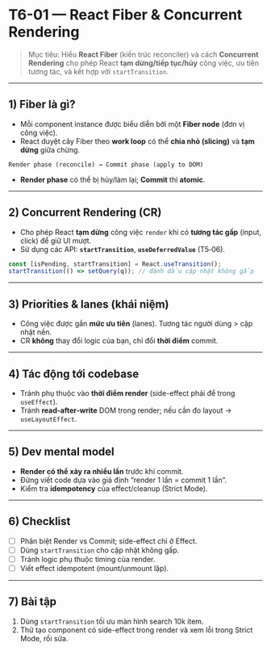# T6-01 — React Fiber & Concurrent Rendering

> Mục tiêu: Hiểu **React Fiber** (kiến trúc reconciler) và cách **Concurrent Rendering** cho phép React **tạm dừng/tiếp tục/hủy** công việc, ưu tiên tương tác, và kết hợp với `startTransition`.

---

## 1) Fiber là gì?
- Mỗi component instance được biểu diễn bởi một **Fiber node** (đơn vị công việc).  
- React duyệt cây Fiber theo **work loop** có thể **chia nhỏ (slicing)** và **tạm dừng** giữa chừng.

```
Render phase (reconcile) → Commit phase (apply to DOM)
```

- **Render phase** có thể bị hủy/làm lại; **Commit** thì **atomic**.

---

## 2) Concurrent Rendering (CR)
- Cho phép React **tạm dừng** công việc `render` khi có **tương tác gấp** (input, click) để giữ UI mượt.  
- Sử dụng các API: **`startTransition`**, **`useDeferredValue`** (T5‑06).

```jsx
const [isPending, startTransition] = React.useTransition();
startTransition(() => setQuery(q)); // đánh dấu cập nhật không gấp
```

---

## 3) Priorities & lanes (khái niệm)
- Công việc được gắn **mức ưu tiên** (lanes). Tương tác người dùng > cập nhật nền.  
- CR **không** thay đổi logic của bạn, chỉ đổi **thời điểm** commit.

---

## 4) Tác động tới codebase
- Tránh phụ thuộc vào **thời điểm render** (side-effect phải để trong `useEffect`).  
- Tránh **read‑after‑write** DOM trong render; nếu cần đo layout → `useLayoutEffect`.

---

## 5) Dev mental model
- **Render có thể xảy ra nhiều lần** trước khi commit.  
- Đừng viết code dựa vào giả định “render 1 lần = commit 1 lần”.  
- Kiểm tra **idempotency** của effect/cleanup (Strict Mode).

---

## 6) Checklist
- [ ] Phân biệt Render vs Commit; side-effect chỉ ở Effect.  
- [ ] Dùng `startTransition` cho cập nhật không gấp.  
- [ ] Tránh logic phụ thuộc timing của render.  
- [ ] Viết effect idempotent (mount/unmount lặp).

---

## 7) Bài tập
1. Dùng `startTransition` tối ưu màn hình search 10k item.  
2. Thử tạo component có side-effect trong render và xem lỗi trong Strict Mode, rồi sửa.